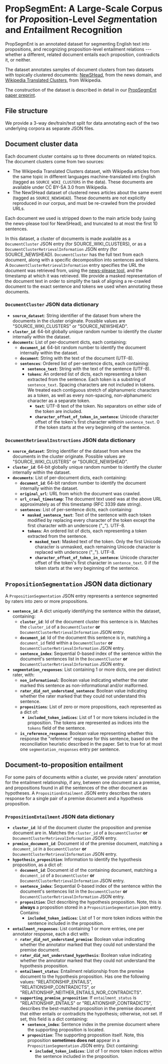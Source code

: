 # PropSegmEnt: A Large-Scale Corpus for ***Prop***osition-Level ***Segm***entation and ***Ent***ailment Recognition

PropSegmEnt is an annotated dataset for segmenting English text into propositions, and recognizing proposition-level entailment relations --- whether a different, related document entails each proposition, contradicts it, or neither.

The dataset annotates samples of document clusters from two datasets with topically clustered documents:
[NewSHead](https://github.com/google-research-datasets/NewSHead), from the news domain, and [Wikipedia Translated Clusters](https://github.com/google-research-datasets/wiki-translated-clusters-nli), from Wikipedia.

The construction of the dataset is described in detail in our [PropSegmEnt paper preprint](https://github.com/google-research-datasets/PropSegmEnt/raw/main/propsegment-preprint.pdf).

## File structure

We provide a 3-way dev/train/test split for data annotating each of the two underlying corpora as separate JSON files.

## Document cluster data

Each document cluster contains up to three documents on related topics. The document clusters come from two sources:
* The Wikipedia Translated Clusters dataset, with Wikipedia articles from the same topic in different
  languages machine-translated into English (tagged as `SOURCE_WIKI_CLUSTERS` in the data). These documents are available under CC BY-SA 3.0 from Wikipedia.
* The NewSHead dataset of clustered news articles about the same event (tagged as `SOURCE_NEWSHEAD`). These documents are not explicitly reproduced in our corpus, and must be re-crawled from the provided URLs.

Each document we used is stripped down to the main article body (using the news-please tool for NewSHead), and truncated to at most the first 10 sentences.

In this dataset, a cluster of documents is made available as a `DocumentCluster` JSON entry (for SOURCE_WIKI_CLUSTERS), or as  a `DocumentClusterRetrievalInformation` JSON entry (for SOURCE_NEWSHEAD). `DocumentCluster` has the full text from each document, along with a specific decomposition into sentences and tokens. A `DocumentClusterRetrievalInformation` entry specifies the URL the document was retrieved from, using the [news-please tool](https://github.com/fhamborg/news-please), and the timestamp at which it was retrieved. We provide a masked representation of the document text in order to simplify the task of aligning a re-crawled document to the exact sentence and tokens we used when annotating these documents.

### `DocumentCluster` JSON data dictionary

* **`source_dataset`**: String identifier of the dataset from where the
  documents in the cluster originate. Possible values are "SOURCE_WIKI_CLUSTERS"
  or "SOURCE_NEWSHEAD".
* **`cluster_id`**: 64-bit globally unique random number to identify the cluster
  internally within the dataset.
* **`documents`**: List of per-document dicts, each containing:
  * **`document_id`**: 64-bit random number to identify the document internally
    within the dataset.
  * **`document`**: String with the text of the document (UTF-8).
  * **`sentences`**: Ordered list of per-sentence dicts, each
    containing:
    * **`sentence_text`**: String with the text of the sentence (UTF-8).
    * **`tokens`**: An ordered list of dicts, each representing a
      token extracted from the sentence. Each token is a substring of
      `sentence_text`. Spacing characters are not included in tokens. We treated each contiguous stretch of alphanumeric characters as a token, as well as every non-spacing, non-alphanumeric character as a separate token.
      * **`text`**: UTF-8 text of the token. No separators on either side of the token are included.
      * **`character_offset_of_token_in_sentence`**: Unicode character offset of
        the token's first character withinin `sentence_text`. 0 if the token starts at
        the very beginning of the sentence.

### `DocumentRetrievalInstructions` JSON data dictionary

* **`source_dataset`**: String identifier of the dataset from where the
  documents in the cluster originate. Possible values are "SOURCE_WIKI_CLUSTERS"
  or "SOURCE_NEWSHEAD".
* **`cluster_id`**: 64-bit globally unique random number to identify the cluster
  internally within the dataset.
* **`documents`**: List of per-document dicts, each containing:
  * **`document_id`**: 64-bit random number to identify the document internally
    within the dataset.
  * **`original_url`**: URL from which the document was crawled.
  * **`url_crawl_timestamp`**: The document text used was at the above URL
    approximately as of this timestamp (RFC 3339 date string).
  * **`sentences`**: List of per-sentence dicts, each containing:
    * **`masked_sentence_text`**: Text of the sentence with each token modified
      by replacing every character of the token except the first character with
      an underscore ("_"). UTF-8.    
    * **`tokens`**: An ordered list of dicts, each representing a
      token extracted from the sentence.
      * **`masked_text`**: Masked text of the token. Only
        the first Unicode character is unmasked, each remaining Unicode
        character is replaced with underscore ("_"). UTF-8.
      * **`character_offset_of_token_in_sentence`**: Unicode character offset of
        the token's first character in `sentence_text`. 0 if the token starts at
        the very beginning of the sentence.


##  `PropositionSegmentation` JSON data dictionary

A `PropositionSegmentation` JSON entry represents a sentence segmented by raters into zero or more propositions.

* **`sentence_id`**: A dict uniquely identifying the sentence within
  the dataset, containing:
  * **`cluster_id`**: Id of the document cluster this sentence is in. Matches
    the `cluster_id` of a `DocumentCluster` **or**
    `DocumentClusterRetrievalInformation` JSON entry.
  * **`document_id`**: Id of the document this sentence is in, matching a
    `document_id` field within a `DocumentCluster` **or**
    `DocumentClusterRetrievalInformation` JSON entry.
  * **`sentence_index`**: Sequential 0-based index of the sentence within the
    document's sentences list in the `DocumentCluster` **or**
    `DocumentClusterRetrievalInformation` JSON entry.
* **`segmentation_responses`**: List containing 1 or more dicts, one per distinct rater, with:
  * **`non_informational`**: Boolean value indicating whether the
    rater marked this sentence as non-informational and/or malformed.
  * **`rater_did_not_understand_sentence`**: Boolean value indicating whether
    the rater marked that they could not understand this sentence.
  * **`propositions`**: List of zero or more propositions, each represented as a dict of:
    * **`included_token_indices`**: List of 1 or more tokens included in the
      proposition. The tokens are represented as indices into the `tokens` field
      of the sentence.
  * **`is_reference_response`**: Boolean value representing whether this
    response  the "reference" response for this
    sentence, based on the reconciliation heuristic described in the paper. Set to
    true for at most one `segmentation_responses` entry per sentence.

## Document-to-proposition entailment

For some pairs of documents within a cluster, we provide 
raters' annotation for the entailment relationship, if any, between one document as a premise, and propositions found in all the sentences of the other document as hypotheses. A `PropositionEntailment` JSON entry describes the raters response for a single pair of a premise document and a hypothesis proposition.

### `PropositionEntailment` JSON data dictionary

* **`cluster_id`**: Id of the document cluster the proposition and premise
  document are in. Matches the `cluster_id` of a `DocumentCluster` **or**
  `DocumentClusterRetrievalInformation` JSON entry.
* **`premise_document_id`**: Document id of the premise document, matching a
  `document_id` in a `DocumentCluster` **or** `DocumentClusterRetrievalInformation`
  JSON entry.
* **`hypothesis_proposition`**: Information to identify the hypothesis
  proposition, as a dict of:
  * **`document_id`**: Document id of the containing document, matching a
    `document_id` of a `DocumentCluster` **or** 
    `DocumentClusterRetrievalInformation` JSON entry.
  * **`sentence_index`**: Sequential 0-based index of the sentence within the
    document's sentences list in the `DocumentCluster` **or**
    `DocumentClusterRetrievalInformation` JSON entry.
  * **`proposition`**: Dict describing the hypothesis proposition. Note, this is
    **always** a proposition stored in a `PropositionSegmentation` json entry. Contains:
    * **`included_token_indices`**: List of 1 or more token indices within the
      sentence included in the proposition.
* **`entailment_responses`**: List containing 1 or more entries,
  one per annotator response, each a dict with:
  * **`rater_did_not_understand_premise`**: Boolean value indicating whether the
    annotator marked that they could not understand the premise document.
  * **`rater_did_not_understand_hypothesis`**: Boolean value indicating whether
    the annotator marked that they could not understand the hypothesis
    proposition.
  * **`entailment_status`**: Entailment relationship from the premise document
    to the hypothesis proposition. Has one the following values:
    "RELATIONSHIP_ENTAILS", "RELATIONSHIP_CONTRADICTS", or
    "RELATIONSHIP_NEITHER_ENTAILS_NOR_CONTRADICTS".
  * **`supporting_premise_proposition`**: If `entailment_status` is
    "RELATIONSHIP_ENTAILS" or "RELATIONSHIP_CONTRADICTS", describes the
    best-matched proposition in the premise document that either entails or
    contradicts the hypothesis; otherwise, not set. If set, this field is a
    dict containing:
    * **`sentence_index`**: Sentence index in the premise document where the supporting
      proposition is located.
    * **`proposition`**: The supporting proposition itself. Note,
      this proposition **sometimes does not** appear in a `PropositionSegmentation`
      JSON entry. Dict containing:
      * **`included_token_indices`**: List of 1 or more token indices within the
        sentence included in the proposition.

